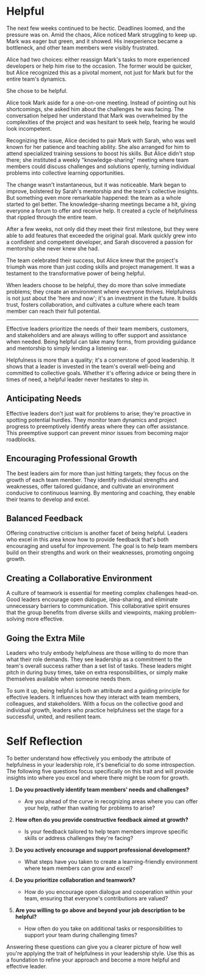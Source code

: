 # Helpful

The next few weeks continued to be hectic. Deadlines loomed, and the pressure was on. Amid the chaos, Alice noticed Mark struggling to keep up. Mark was eager but green, and it showed. His inexperience became a bottleneck, and other team members were visibly frustrated.

Alice had two choices: either reassign Mark's tasks to more experienced developers or help him rise to the occasion. The former would be quicker, but Alice recognized this as a pivotal moment, not just for Mark but for the entire team's dynamics.

She chose to be helpful.

Alice took Mark aside for a one-on-one meeting. Instead of pointing out his shortcomings, she asked him about the challenges he was facing. The conversation helped her understand that Mark was overwhelmed by the complexities of the project and was hesitant to seek help, fearing he would look incompetent.

Recognizing the issue, Alice decided to pair Mark with Sarah, who was well known for her patience and teaching ability. She also arranged for him to attend specialized training sessions to boost his skills. But Alice didn't stop there; she instituted a weekly "knowledge-sharing" meeting where team members could discuss challenges and solutions openly, turning individual problems into collective learning opportunities.

The change wasn't instantaneous, but it was noticeable. Mark began to improve, bolstered by Sarah's mentorship and the team's collective insights. But something even more remarkable happened: the team as a whole started to gel better. The knowledge-sharing meetings became a hit, giving everyone a forum to offer and receive help. It created a cycle of helpfulness that rippled through the entire team.

After a few weeks, not only did they meet their first milestone, but they were able to add features that exceeded the original goal. Mark quickly grew into a confident and competent developer, and Sarah discovered a passion for mentorship she never knew she had.

The team celebrated their success, but Alice knew that the project's triumph was more than just coding skills and project management. It was a testament to the transformative power of being helpful.

When leaders choose to be helpful, they do more than solve immediate problems; they create an environment where everyone thrives. Helpfulness is not just about the 'here and now'; it's an investment in the future. It builds trust, fosters collaboration, and cultivates a culture where each team member can reach their full potential.

---

Effective leaders prioritize the needs of their team members, customers, and stakeholders and are always willing to offer support and assistance when needed. Being helpful can take many forms, from providing guidance and mentorship to simply lending a listening ear.

Helpfulness is more than a quality; it's a cornerstone of good leadership. It shows that a leader is invested in the team's overall well-being and committed to collective goals. Whether it's offering advice or being there in times of need, a helpful leader never hesitates to step in.

## Anticipating Needs

Effective leaders don't just wait for problems to arise; they're proactive in spotting potential hurdles. They monitor team dynamics and project progress to preemptively identify areas where they can offer assistance. This preemptive support can prevent minor issues from becoming major roadblocks.

## Encouraging Professional Growth

The best leaders aim for more than just hitting targets; they focus on the growth of each team member. They identify individual strengths and weaknesses, offer tailored guidance, and cultivate an environment conducive to continuous learning. By mentoring and coaching, they enable their teams to develop and excel.

## Balanced Feedback

Offering constructive criticism is another facet of being helpful. Leaders who excel in this area know how to provide feedback that's both encouraging and useful for improvement. The goal is to help team members build on their strengths and work on their weaknesses, promoting ongoing growth.

## Creating a Collaborative Environment

A culture of teamwork is essential for meeting complex challenges head-on. Good leaders encourage open dialogue, idea-sharing, and eliminate unnecessary barriers to communication. This collaborative spirit ensures that the group benefits from diverse skills and viewpoints, making problem-solving more effective.

## Going the Extra Mile

Leaders who truly embody helpfulness are those willing to do more than what their role demands. They see leadership as a commitment to the team's overall success rather than a set list of tasks. These leaders might pitch in during busy times, take on extra responsibilities, or simply make themselves available when someone needs them.

To sum it up, being helpful is both an attribute and a guiding principle for effective leaders. It influences how they interact with team members, colleagues, and stakeholders. With a focus on the collective good and individual growth, leaders who practice helpfulness set the stage for a successful, united, and resilient team.

# Self Reflection

To better understand how effectively you embody the attribute of helpfulness in your leadership role, it's beneficial to do some introspection. The following five questions focus specifically on this trait and will provide insights into where you excel and where there might be room for growth.

1. **Do you proactively identify team members' needs and challenges?**

   - Are you ahead of the curve in recognizing areas where you can offer your help, rather than waiting for problems to arise?

2. **How often do you provide constructive feedback aimed at growth?**

   - Is your feedback tailored to help team members improve specific skills or address challenges they're facing?

3. **Do you actively encourage and support professional development?**

   - What steps have you taken to create a learning-friendly environment where team members can grow and excel?

4. **Do you prioritize collaboration and teamwork?**

   - How do you encourage open dialogue and cooperation within your team, ensuring that everyone's contributions are valued?

5. **Are you willing to go above and beyond your job description to be helpful?**
   - How often do you take on additional tasks or responsibilities to support your team during challenging times?

Answering these questions can give you a clearer picture of how well you're applying the trait of helpfulness in your leadership style. Use this as a foundation to refine your approach and become a more helpful and effective leader.

